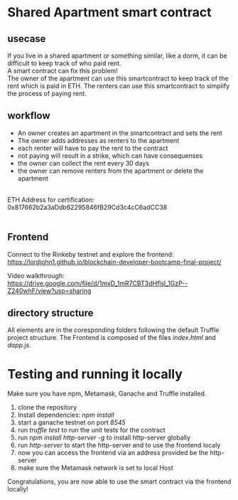 # Shared Apartment smart contract

## usecase
If you live in a shared apartment or something similar, like a dorm, it can be difficult to keep track of who paid rent.<br>
A smart contract can fix this problem!<br>
The owner of the apartment can use this smartcontract to keep track of the rent which is paid in ETH. The renters can use this smartcontract to simplify the process of paying rent.
## workflow
- An owner creates an apartment in the smartcontract and sets the rent
- The owner adds addresses as renters to the apartment
- each renter will have to pay the rent to the contract
- not paying will result in a strike, which can have consequenses
- the owner can collect the rent every 30 days
- the owner can remove renters from the apartment or delete the apartment

<br>
 ETH Address for certification: 0x817662b2a3aDdb62295846fB29Cd3c4cC6adCC38
<br><br>

## Frontend
Connect to the Rinkeby testnet and explore the frontend:
https://lordjohn1.github.io/blockchain-developer-bootcamp-final-project/

Video walkthrough: https://drive.google.com/file/d/1mxD_1mR7CBT3dHflsl_1GzP--Z240whF/view?usp=sharing

## directory structure
All elements are in the coresponding folders following the default Truffle project structure.
The Frontend is composed of the files _index.html_ and _dapp.js_.

 # Testing and running it locally
Make sure you have npm, Metamask, Ganache and Truffle installed.

 1. clone the repository
 2. Install dependencies: _npm install_
 3. start a ganache testnet on port _8545_
 4. run _truffle test_ to run the unit tests for the contract
 5. run _npm install http-server -g_ to install http-server globally
 6. run _http-server_ to start the http-server and to use the frontend localy
 7. now you can access the frontend via an address provided be the http-server
 8. make sure the Metamask network is set to local Host
   
 Congratulations, you are now able to use the smart contract via the frontend locally!